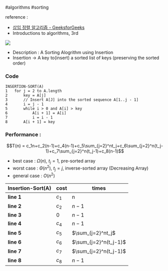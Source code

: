 #algorithms #sorting

reference : 
- [삽입 정렬 알고리즘 - GeeksforGeeks](https://www.geeksforgeeks.org/insertion-sort-algorithm/?ref=gcse_ind)
- Introductions to algorithms, 3rd


![](https://media.geeksforgeeks.org/wp-content/uploads/20240802210251/Insertion-sorting.png)

- Description : A Sorting Alogrithm using Insertion
- Insertion -> A key  to(insert) a sorted list of keys (preserving the sorted order)
### Code
```pseudo code
INSERTION-SORT(A)                            
1	for j = 2 to A.length                    
2		key = A[j]                           
3		// Insert A[J] into the sorted sequence A[1..j - 1]
4		i = j - 1                            
5		while i > 0 and A[i] > key            
6			A[i + 1] = A[i]                  
7			i = i - 1               
8		A[i + 1] = key                      
```

### Performance : 
$$T(n) = c_1n+c_2(n-1)+c_4(n-1)+c_5\sum_{j=2}^nt_j+c_6\sum_{j=2}^n(t_j-1)+c_7\sum_{j=2}^n(t_j-1)+c_8(n-1)$$
- best case : $\Omega(n), \  t_j = 1$, pre-sorted array
- worst case : $\Theta(n^2),\ t_j = j$, inverse-sorted array (Decreasing Array)
- general case : $O(n^2)$

| **Insertion-Sort(A)** | **cost** | **times**             |
| --------------------- | -------- | --------------------- |
| **line 1**                | $c_1$    | n                     |
| **line 2**                | $c_2$    | $n-1$                 |
| **line 3**                | 0        | $n-1$                 |
| **line 4**                | $c_4$    | $n - 1$               |
| **line 5**                | $c_5$    | $\sum_{j=2}^nt_j$     |
| **line 6**                | $c_6$    | $\sum_{j=2}^n(t_j-1)$ |
| **line 7**                | $c_7$    | $\sum_{j=2}^n(t_j-1)$ |
| **line 8**                | $c_8$    | $n-1$                 |
